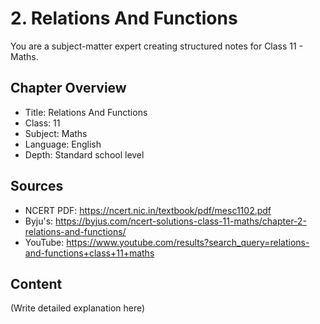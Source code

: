 # 2. Relations And Functions

You are a subject-matter expert creating structured notes for Class 11 - Maths.

## Chapter Overview
- Title: Relations And Functions
- Class: 11
- Subject: Maths
- Language: English
- Depth: Standard school level

## Sources
- NCERT PDF: https://ncert.nic.in/textbook/pdf/mesc1102.pdf
- Byju's: https://byjus.com/ncert-solutions-class-11-maths/chapter-2-relations-and-functions/
- YouTube: https://www.youtube.com/results?search_query=relations-and-functions+class+11+maths

## Content
(Write detailed explanation here)

